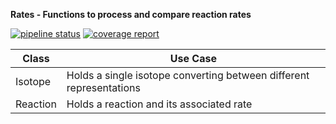 ****Rates - Functions to process and compare reaction rates****


[![pipeline status](https://git.ecdf.ed.ac.uk/s1887484/rates/badges/master/pipeline.svg)](https://git.ecdf.ed.ac.uk/s1887484/rates/commits/master)
[![coverage report](https://git.ecdf.ed.ac.uk/s1887484/rates/badges/master/coverage.svg)](https://git.ecdf.ed.ac.uk/s1887484/rates/commits/master)

| Class | Use Case|
| ------ | ------ |
| Isotope | Holds a single isotope converting between different representations |
| Reaction | Holds a reaction and its associated rate | 